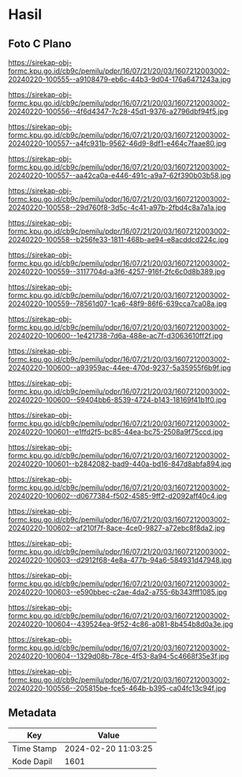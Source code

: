 # Hasil

## Foto C Plano

https://sirekap-obj-formc.kpu.go.id/cb9c/pemilu/pdpr/16/07/21/20/03/1607212003002-20240220-100555--a9108479-eb6c-44b3-9d04-176a6471243a.jpg

https://sirekap-obj-formc.kpu.go.id/cb9c/pemilu/pdpr/16/07/21/20/03/1607212003002-20240220-100556--4f6d4347-7c28-45d1-9376-a2796dbf94f5.jpg

https://sirekap-obj-formc.kpu.go.id/cb9c/pemilu/pdpr/16/07/21/20/03/1607212003002-20240220-100557--a4fc931b-9562-46d9-8df1-e464c7faae80.jpg

https://sirekap-obj-formc.kpu.go.id/cb9c/pemilu/pdpr/16/07/21/20/03/1607212003002-20240220-100557--aa42ca0a-e446-491c-a9a7-62f390b03b58.jpg

https://sirekap-obj-formc.kpu.go.id/cb9c/pemilu/pdpr/16/07/21/20/03/1607212003002-20240220-100558--29d760f8-3d5c-4c41-a97b-2fbd4c8a7a1a.jpg

https://sirekap-obj-formc.kpu.go.id/cb9c/pemilu/pdpr/16/07/21/20/03/1607212003002-20240220-100558--b256fe33-1811-468b-ae94-e8acddcd224c.jpg

https://sirekap-obj-formc.kpu.go.id/cb9c/pemilu/pdpr/16/07/21/20/03/1607212003002-20240220-100559--3117704d-a3f6-4257-916f-2fc6c0d8b389.jpg

https://sirekap-obj-formc.kpu.go.id/cb9c/pemilu/pdpr/16/07/21/20/03/1607212003002-20240220-100559--78561d07-1ca6-48f9-86f6-639cca7ca08a.jpg

https://sirekap-obj-formc.kpu.go.id/cb9c/pemilu/pdpr/16/07/21/20/03/1607212003002-20240220-100600--1e421738-7d6a-488e-ac7f-d3063610ff2f.jpg

https://sirekap-obj-formc.kpu.go.id/cb9c/pemilu/pdpr/16/07/21/20/03/1607212003002-20240220-100600--a93959ac-44ee-470d-9237-5a35955f6b9f.jpg

https://sirekap-obj-formc.kpu.go.id/cb9c/pemilu/pdpr/16/07/21/20/03/1607212003002-20240220-100600--59404bb6-8539-4724-b143-18169f41b1f0.jpg

https://sirekap-obj-formc.kpu.go.id/cb9c/pemilu/pdpr/16/07/21/20/03/1607212003002-20240220-100601--e1ffd2f5-bc85-44ea-bc75-2508a9f75ccd.jpg

https://sirekap-obj-formc.kpu.go.id/cb9c/pemilu/pdpr/16/07/21/20/03/1607212003002-20240220-100601--b2842082-bad9-440a-bd16-847d8abfa894.jpg

https://sirekap-obj-formc.kpu.go.id/cb9c/pemilu/pdpr/16/07/21/20/03/1607212003002-20240220-100602--d0677384-f502-4585-9ff2-d2092aff40c4.jpg

https://sirekap-obj-formc.kpu.go.id/cb9c/pemilu/pdpr/16/07/21/20/03/1607212003002-20240220-100602--af210f7f-8ace-4ce0-9827-a72ebc8f8da2.jpg

https://sirekap-obj-formc.kpu.go.id/cb9c/pemilu/pdpr/16/07/21/20/03/1607212003002-20240220-100603--d2912f68-4e8a-477b-94a6-584931d47948.jpg

https://sirekap-obj-formc.kpu.go.id/cb9c/pemilu/pdpr/16/07/21/20/03/1607212003002-20240220-100603--e590bbec-c2ae-4da2-a755-6b343fff1085.jpg

https://sirekap-obj-formc.kpu.go.id/cb9c/pemilu/pdpr/16/07/21/20/03/1607212003002-20240220-100604--439524ea-9f52-4c86-a081-8b454b8d0a3e.jpg

https://sirekap-obj-formc.kpu.go.id/cb9c/pemilu/pdpr/16/07/21/20/03/1607212003002-20240220-100604--1329d08b-78ce-4f53-8a94-5c4668f35e3f.jpg

https://sirekap-obj-formc.kpu.go.id/cb9c/pemilu/pdpr/16/07/21/20/03/1607212003002-20240220-100556--205815be-fce5-464b-b395-ca04fc13c94f.jpg


## Metadata

| Key        | Value               |
| ---------- | ------------------- |
| Time Stamp | 2024-02-20 11:03:25 |
| Kode Dapil | 1601                |



